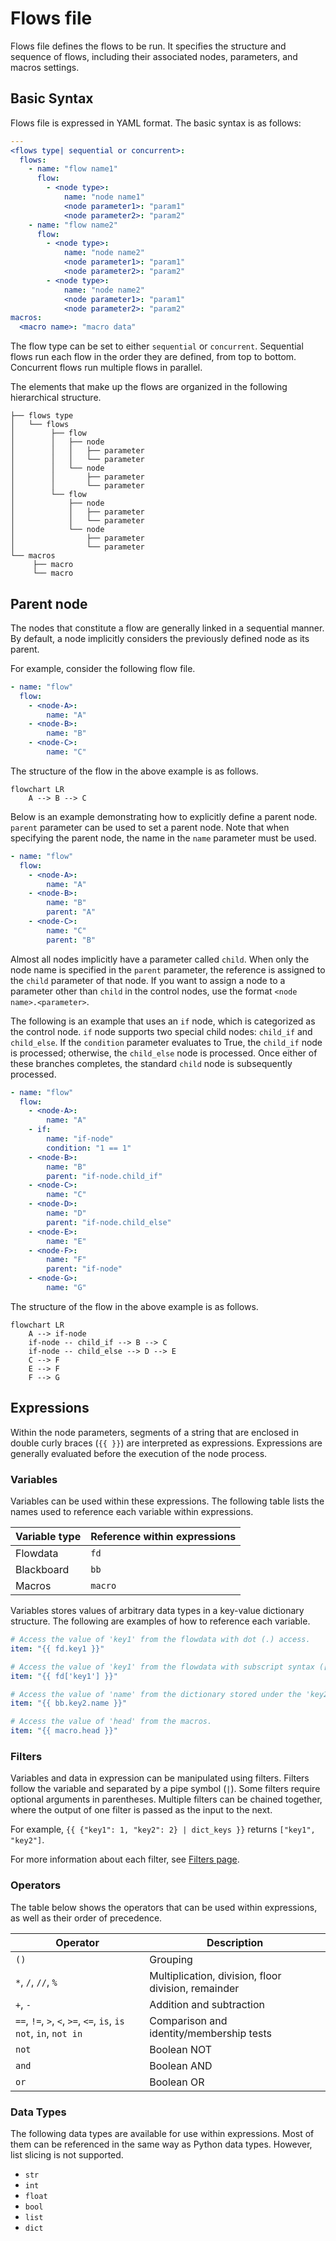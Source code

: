 # Flows file

Flows file defines the flows to be run.
It specifies the structure and sequence of flows, including their associated nodes, parameters, and macros settings.

## Basic Syntax

Flows file is expressed in YAML format.
The basic syntax is as follows:

```yaml
---
<flows type| sequential or concurrent>:
  flows:
    - name: "flow name1"
      flow:
        - <node type>:
            name: "node name1"
            <node parameter1>: "param1"
            <node parameter2>: "param2"
    - name: "flow name2"
      flow:
        - <node type>:
            name: "node name2"
            <node parameter1>: "param1"
            <node parameter2>: "param2"
        - <node type>:
            name: "node name2"
            <node parameter1>: "param1"
            <node parameter2>: "param2"
macros:
  <macro name>: "macro data"
```

The flow type can be set to either `sequential` or `concurrent`.
Sequential flows run each flow in the order they are defined, from top to bottom.
Concurrent flows run multiple flows in parallel.

The elements that make up the flows are organized in the following hierarchical structure.

```
├── flows type
│   └── flows
│        ├── flow
│        │   ├── node
│        │   │   ├── parameter
│        │   │   └── parameter
│        │   └── node
│        │       ├── parameter
│        │       └── parameter
│        └── flow
│            ├── node
│            │   ├── parameter
│            │   └── parameter
│            └── node
│                ├── parameter
│                └── parameter
└── macros
     ├── macro
     └── macro
```

## Parent node

The nodes that constitute a flow are generally linked in a sequential manner.
By default, a node implicitly considers the previously defined node as its parent.

For example, consider the following flow file.

```yaml
- name: "flow"
  flow:
    - <node-A>:
        name: "A"
    - <node-B>:
        name: "B"
    - <node-C>:
        name: "C"
```

The structure of the flow in the above example is as follows.

```{mermaid}
flowchart LR
    A --> B --> C
```

Below is an example demonstrating how to explicitly define a parent node. `parent` parameter can be used to set a parent node.
Note that when specifying the parent node, the name in the `name` parameter must be used.

```yaml
- name: "flow"
  flow:
    - <node-A>:
        name: "A"
    - <node-B>:
        name: "B"
        parent: "A"
    - <node-C>:
        name: "C"
        parent: "B"
```

Almost all nodes implicitly have a parameter called `child`. When only the node name is specified in the `parent` parameter, the reference is assigned to the `child` parameter of that node. If you want to assign a node to a parameter other than `child` in the control nodes, use the format `<node name>.<parameter>`.

The following is an example that uses an `if` node, which is categorized as the control node.
`if` node supports two special child nodes: `child_if` and `child_else`. If the `condition` parameter evaluates to True, the `child_if` node is processed; otherwise, the `child_else` node is processed. Once either of these branches completes, the standard `child` node is subsequently processed.

```yaml
- name: "flow"
  flow:
    - <node-A>:
        name: "A"
    - if:
        name: "if-node"
        condition: "1 == 1"
    - <node-B>:
        name: "B"
        parent: "if-node.child_if"
    - <node-C>:
        name: "C"
    - <node-D>:
        name: "D"
        parent: "if-node.child_else"
    - <node-E>:
        name: "E"
    - <node-F>:
        name: "F"
        parent: "if-node"
    - <node-G>:
        name: "G"
```

The structure of the flow in the above example is as follows.

```{mermaid}
flowchart LR
    A --> if-node
    if-node -- child_if --> B --> C
    if-node -- child_else --> D --> E
    C --> F
    E --> F
    F --> G
```

## Expressions

Within the node parameters, segments of a string that are enclosed in double curly braces (`{{ }}`) are interpreted as expressions.
Expressions are generally evaluated before the execution of the node process.

### Variables

Variables can be used within these expressions.
The following table lists the names used to reference each variable within expressions.

| Variable type | Reference within expressions |
| ------------- | ---------------------------- |
| Flowdata      | `fd`                         |
| Blackboard    | `bb`                         |
| Macros        | `macro`                      |

Variables stores values of arbitrary data types in a key-value dictionary structure.
The following are examples of how to reference each variable.

```yaml
# Access the value of 'key1' from the flowdata with dot (.) access.
item: "{{ fd.key1 }}"

# Access the value of 'key1' from the flowdata with subscript syntax ([]).
item: "{{ fd['key1'] }}"

# Access the value of 'name' from the dictionary stored under the 'key2' in the blackboard.
item: "{{ bb.key2.name }}"

# Access the value of 'head' from the macros.
item: "{{ macro.head }}"
```

### Filters

Variables and data in expression can be manipulated using filters. Filters follow the variable and separated by a pipe symbol (`|`).
Some filters require optional arguments in parentheses.
Multiple filters can be chained together, where the output of one filter is passed as the input to the next.

For example, `{{ {"key1": 1, "key2": 2} | dict_keys }}` returns `["key1", "key2"]`.

For more information about each filter, see [Filters page](../filters.rst).

### Operators

The table below shows the operators that can be used within expressions, as well as their order of precedence.

| Operator                                                         | Description                                         |
| ---------------------------------------------------------------- | --------------------------------------------------- |
| `()`                                                             | Grouping                                            |
| `*`, `/`, `//`, `%`                                              | Multiplication, division, floor division, remainder |
| `+`, `-`                                                         | Addition and subtraction                            |
| `==`, `!=`, `>`, `<`, `>=`, `<=`, `is`, `is not`, `in`, `not in` | Comparison and identity/membership tests            |
| `not`                                                            | Boolean NOT                                         |
| `and`                                                            | Boolean AND                                         |
| `or`                                                             | Boolean OR                                          |

###  Data Types

The following data types are available for use within expressions. Most of them can be referenced in the same way as Python data types. However, list slicing is not supported.

- `str`
- `int`
- `float`
- `bool`
- `list`
- `dict`
